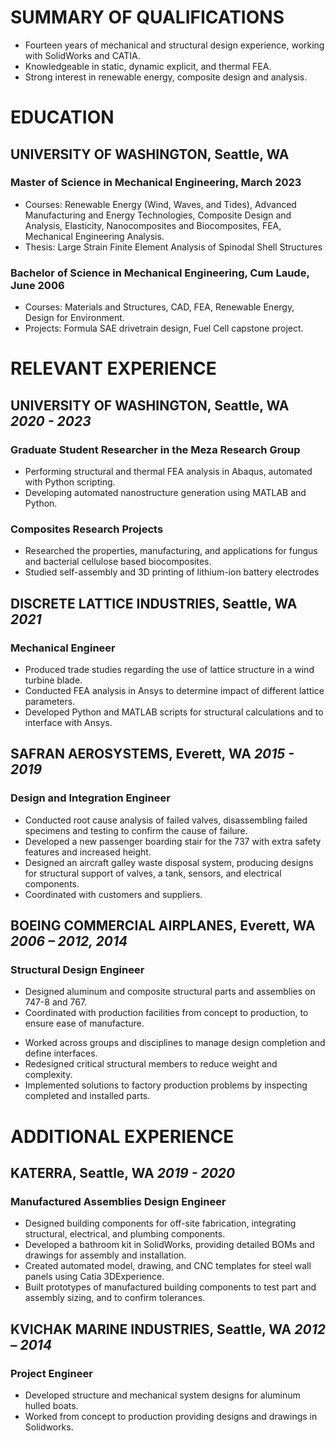 <!--Notes
Include anything in experience that relates to the current direction as the top under each section
-->

# SUMMARY OF QUALIFICATIONS

<!--- Mechanical engineer with the heart of an inventor, a problem solver with the ability to design and build products. Experienced in bringing products from concept through production, with feedback from the customer and supplier throughout the process. 
- A passionate learner ready to apply extensive experience to new fields and technologies. -->
- Fourteen years of mechanical and structural design experience, working with SolidWorks and CATIA.
- Knowledgeable in static, dynamic explicit, and thermal FEA.
- Strong interest in renewable energy, composite design and analysis.
<!-- Experienced in R&D through university lab research.-->
<!-- Proficient in Mandarin Chinese, ready to directly engage with overseas partners.-->

# EDUCATION

## UNIVERSITY OF WASHINGTON, Seattle, WA

### Master of Science in Mechanical Engineering, March 2023

- Courses: Renewable Energy (Wind, Waves, and Tides), Advanced Manufacturing and Energy Technologies, Composite Design and Analysis, Elasticity, Nanocomposites and Biocomposites, FEA, Mechanical Engineering Analysis.
- Thesis: Large Strain Finite Element Analysis of Spinodal Shell Structures

### Bachelor of Science in Mechanical Engineering, Cum Laude, June 2006

- Courses: Materials and Structures, <!--Mechanical Systems Analysis, -->CAD, FEA, Renewable Energy, Design for Environment.
- Projects: Formula SAE drivetrain design, Fuel Cell capstone project.

<!-- shorter bullets
purpose of resume is to get an interview. I can explain everything in the interview.
Spend less time describing details of project, and more about what I know how to do
-->

# RELEVANT EXPERIENCE

## UNIVERSITY OF WASHINGTON, Seattle, WA&#9;*2020 - 2023*

### Graduate Student Researcher in the Meza Research Group

- Performing structural and thermal FEA analysis in Abaqus, automated with Python scripting.
- Developing automated nanostructure generation using MATLAB and Python.
<!-- Using machine learning to determine ideal structural parameters.-->

### Composites Research Projects

- Researched the properties, manufacturing, and applications for fungus and bacterial cellulose based biocomposites.
- Studied self-assembly and 3D printing of lithium-ion battery electrodes

## DISCRETE LATTICE INDUSTRIES, Seattle, WA&#9;*2021*

### Mechanical Engineer
- Produced trade studies regarding the use of lattice structure in a wind turbine blade.
- Conducted FEA analysis in Ansys to determine impact of different lattice parameters.
- Developed Python and MATLAB scripts for structural calculations and to interface with Ansys.

## SAFRAN AEROSYSTEMS, Everett, WA&#9;*2015 - 2019*

### Design and Integration Engineer
<!--
Responsible for structural, mechanical, and fluid system designs; worked on detail designs as well as integration of parts and assemblies into the aircraft with minimal interface information. Collaborated across multiple sites in different countries.-->

- Conducted root cause analysis of failed valves, disassembling failed specimens and testing to confirm the cause of failure.
- Developed a new passenger boarding stair for the 737 with extra safety features and increased height.
- Designed an aircraft galley waste disposal system, producing designs for structural support of valves, a tank, sensors, and electrical components.
- Coordinated with customers and suppliers.


## BOEING COMMERCIAL AIRPLANES, Everett, WA&#9;*2006 – 2012, 2014*

### Structural Design Engineer

- Designed aluminum and composite structural parts and assemblies on 747-8 and 767.
- Coordinated with production facilities from concept to production, to ensure ease of manufacture.
<!-- Integrated wiring and systems into structural design.-->
- Worked across groups and disciplines to manage design completion and define interfaces.
- Redesigned critical structural members to reduce weight and complexity.
- Implemented solutions to factory production problems by inspecting completed and installed parts.


# ADDITIONAL EXPERIENCE

## KATERRA, Seattle, WA&#9;*2019 - 2020*

### Manufactured Assemblies Design Engineer

- Designed building components for off-site fabrication, integrating structural, electrical, and plumbing components.
- Developed a bathroom kit in SolidWorks, providing detailed BOMs and drawings for assembly and installation.
- Created automated model, drawing, and CNC templates for steel wall panels using Catia 3DExperience.
- Built prototypes of manufactured building components to test part and assembly sizing, and to confirm tolerances.

## KVICHAK MARINE INDUSTRIES, Seattle, WA&#9;*2012 – 2014*

### Project Engineer

- Developed structure and mechanical system designs for aluminum hulled boats.
- Worked from concept to production providing designs and drawings in Solidworks.
